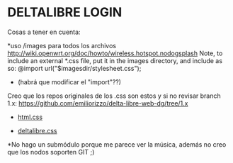 ﻿# DELTALIBRE LOGIN #

Cosas a tener en cuenta:

*uso /images para todos los archivos 
http://wiki.openwrt.org/doc/howto/wireless.hotspot.nodogsplash
	Note, to include an external *.css file, put it in the images directory, and include as so:
	@import url("$imagesdir/stylesheet.css");

 * (habrá que modificar el "import"??)

Creo que los repos originales de los .css son estos
y si no revisar branch 1.x: https://github.com/emiliorizzo/delta-libre-web-dg/tree/1.x


* [html.css](https://github.com/emiliorizzo/delta-libre-web-dg/blob/2.x/web/css/html.css)

* [deltalibre.css](https://github.com/emiliorizzo/delta-libre-web-dg/blob/2.x/web/css/deltalibre.css)

*No hago un submódulo porque me parece ver la música, además no creo que los nodos soporten GIT ;)
